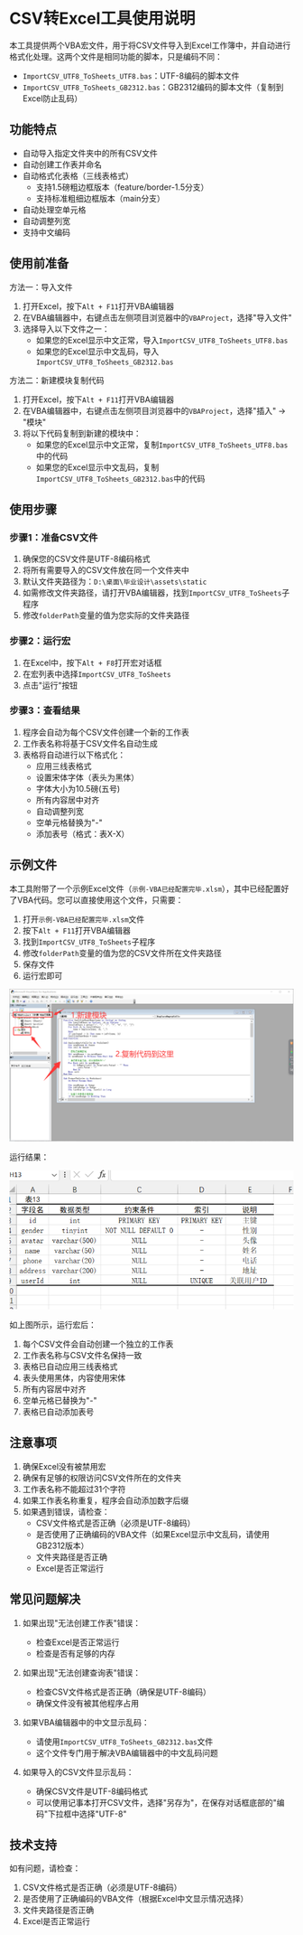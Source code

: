 # CSV转Excel工具使用说明

本工具提供两个VBA宏文件，用于将CSV文件导入到Excel工作簿中，并自动进行格式化处理。这两个文件是相同功能的脚本，只是编码不同：

- `ImportCSV_UTF8_ToSheets_UTF8.bas`：UTF-8编码的脚本文件
- `ImportCSV_UTF8_ToSheets_GB2312.bas`：GB2312编码的脚本文件（复制到Excel防止乱码）

## 功能特点

- 自动导入指定文件夹中的所有CSV文件
- 自动创建工作表并命名
- 自动格式化表格（三线表格式）
  - 支持1.5磅粗边框版本（feature/border-1.5分支）
  - 支持标准粗细边框版本（main分支）
- 自动处理空单元格
- 自动调整列宽
- 支持中文编码

## 使用前准备

方法一：导入文件

1. 打开Excel，按下`Alt + F11`打开VBA编辑器
2. 在VBA编辑器中，右键点击左侧项目浏览器中的`VBAProject`，选择"导入文件"
3. 选择导入以下文件之一：
   - 如果您的Excel显示中文正常，导入`ImportCSV_UTF8_ToSheets_UTF8.bas`
   - 如果您的Excel显示中文乱码，导入`ImportCSV_UTF8_ToSheets_GB2312.bas`

方法二：新建模块复制代码

1. 打开Excel，按下`Alt + F11`打开VBA编辑器
2. 在VBA编辑器中，右键点击左侧项目浏览器中的`VBAProject`，选择"插入" -> "模块"
3. 将以下代码复制到新建的模块中：
   - 如果您的Excel显示中文正常，复制`ImportCSV_UTF8_ToSheets_UTF8.bas`中的代码
   - 如果您的Excel显示中文乱码，复制`ImportCSV_UTF8_ToSheets_GB2312.bas`中的代码

## 使用步骤

### 步骤1：准备CSV文件

1. 确保您的CSV文件是UTF-8编码格式
2. 将所有需要导入的CSV文件放在同一个文件夹中
3. 默认文件夹路径为：`D:\桌面\毕业设计\assets\static`
4. 如需修改文件夹路径，请打开VBA编辑器，找到`ImportCSV_UTF8_ToSheets`子程序
5. 修改`folderPath`变量的值为您实际的文件夹路径

### 步骤2：运行宏

1. 在Excel中，按下`Alt + F8`打开宏对话框
2. 在宏列表中选择`ImportCSV_UTF8_ToSheets`
3. 点击"运行"按钮

### 步骤3：查看结果

1. 程序会自动为每个CSV文件创建一个新的工作表
2. 工作表名称将基于CSV文件名自动生成
3. 表格将自动进行以下格式化：
   - 应用三线表格式
   - 设置宋体字体（表头为黑体）
   - 字体大小为10.5磅(五号)
   - 所有内容居中对齐
   - 自动调整列宽
   - 空单元格替换为"-"
   - 添加表号（格式：表X-X）

## 示例文件

本工具附带了一个示例Excel文件（`示例-VBA已经配置完毕.xlsm`），其中已经配置好了VBA代码。您可以直接使用这个文件，只需要：

1. 打开`示例-VBA已经配置完毕.xlsm`文件
2. 按下`Alt + F11`打开VBA编辑器
3. 找到`ImportCSV_UTF8_ToSheets`子程序
4. 修改`folderPath`变量的值为您的CSV文件所在文件夹路径
5. 保存文件
6. 运行宏即可

![VAB图解](./README.assets/VAB图解.png)

运行结果：

![自动导入结果](./README.assets/自动导入结果.png)

如上图所示，运行宏后：
1. 每个CSV文件会自动创建一个独立的工作表
2. 工作表名称与CSV文件名保持一致
3. 表格已自动应用三线表格式
4. 表头使用黑体，内容使用宋体
5. 所有内容居中对齐
6. 空单元格已替换为"-"
7. 表格已自动添加表号

## 注意事项

1. 确保Excel没有被禁用宏
2. 确保有足够的权限访问CSV文件所在的文件夹
3. 工作表名称不能超过31个字符
4. 如果工作表名称重复，程序会自动添加数字后缀
5. 如果遇到错误，请检查：
   - CSV文件格式是否正确（必须是UTF-8编码）
   - 是否使用了正确编码的VBA文件（如果Excel显示中文乱码，请使用GB2312版本）
   - 文件夹路径是否正确
   - Excel是否正常运行

## 常见问题解决

1. 如果出现"无法创建工作表"错误：
   - 检查Excel是否正常运行
   - 检查是否有足够的内存

2. 如果出现"无法创建查询表"错误：
   - 检查CSV文件格式是否正确（确保是UTF-8编码）
   - 确保文件没有被其他程序占用

3. 如果VBA编辑器中的中文显示乱码：
   - 请使用`ImportCSV_UTF8_ToSheets_GB2312.bas`文件
   - 这个文件专门用于解决VBA编辑器中的中文乱码问题

4. 如果导入的CSV文件显示乱码：
   - 确保CSV文件是UTF-8编码格式
   - 可以使用记事本打开CSV文件，选择"另存为"，在保存对话框底部的"编码"下拉框中选择"UTF-8"

## 技术支持

如有问题，请检查：

1. CSV文件格式是否正确（必须是UTF-8编码）
2. 是否使用了正确编码的VBA文件（根据Excel中文显示情况选择）
3. 文件夹路径是否正确
4. Excel是否正常运行
